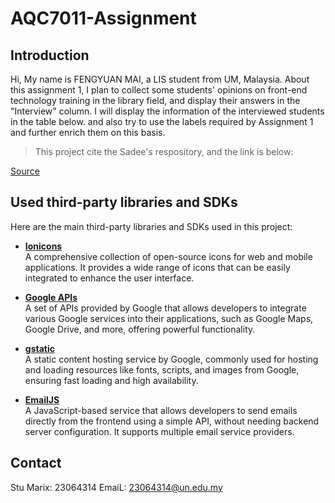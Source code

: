 # AQC7011-Assignment

## Introduction

Hi, My name is FENGYUAN MAI, a LIS student from UM, Malaysia. About this assignment 1, I plan to collect some students' opinions on front-end technology training in the library field, and display their answers in the "Interview" column. I will display the information of the interviewed students in the table below. and also try to use the labels required by Assignment 1 and further enrich them on this basis.

> This project cite the Sadee's respository, and the link is below:

[Source](https://github.com/codewithsadee/vcard-personal-portfolio.git)

## Used third-party libraries and SDKs
Here are the main third-party libraries and SDKs used in this project:

- **[Ionicons](https://ionicframework.com/docs/icons)**  
  A comprehensive collection of open-source icons for web and mobile applications. It provides a wide range of icons that can be easily integrated to enhance the user interface.

- **[Google APIs](https://developers.google.com/)**  
  A set of APIs provided by Google that allows developers to integrate various Google services into their applications, such as Google Maps, Google Drive, and more, offering powerful functionality.

- **[gstatic](https://www.gstatic.com/)**  
  A static content hosting service by Google, commonly used for hosting and loading resources like fonts, scripts, and images from Google, ensuring fast loading and high availability.

- **[EmailJS](https://www.emailjs.com/)**  
  A JavaScript-based service that allows developers to send emails directly from the frontend using a simple API, without needing backend server configuration. It supports multiple email service providers.


## Contact
Stu Marix: 23064314
EmaiL: 23064314@un.edu.my
